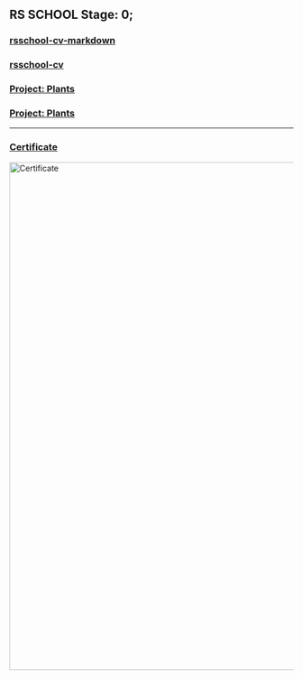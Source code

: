 ## RS SCHOOL Stage: 0;

### [rsschool-cv-markdown](https://seygorin.github.io/rsschool-cv/cv)
### [rsschool-cv](https://seygorin.github.io/rsschool-cv/)
### [Project: Plants](https://rolling-scopes-school.github.io/seygorin-JSFEPRESCHOOL2022Q4/plants/)
### [Project: Plants](https://seygorin-stage0-momentum.netlify.app/)
********* 
### [Certificate](https://app.rs.school/certificate/tou2voy2)

<img src="https://user-images.githubusercontent.com/69956633/222904965-2f5ff181-b31e-449e-9e00-674324335bb6.png" alt="Certificate" width="900"/>
